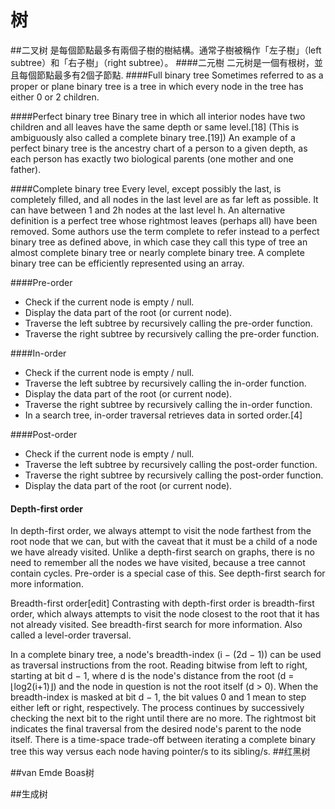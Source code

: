 # 树
##二叉树
是每個節點最多有兩個子樹的樹結構。通常子樹被稱作「左子樹」（left subtree）和「右子樹」（right subtree）。
####二元樹
二元树是一個有根树，並且每個節點最多有2個子節點.
####Full binary tree 
Sometimes referred to as a proper or plane binary tree is a tree in which every node in the tree has either 0 or 2 children.




####Perfect binary tree 
Binary tree in which all interior nodes have two children and all leaves have the same depth or same level.[18] (This is ambiguously also called a complete binary tree.[19]) An example of a perfect binary tree is the ancestry chart of a person to a given depth, as each person has exactly two biological parents (one mother and one father).

####Complete binary tree 
Every level, except possibly the last, is completely filled, and all nodes in the last level are as far left as possible. It can have between 1 and 2h nodes at the last level h. An alternative definition is a perfect tree whose rightmost leaves (perhaps all) have been removed. Some authors use the term complete to refer instead to a perfect binary tree as defined above, in which case they call this type of tree an almost complete binary tree or nearly complete binary tree. A complete binary tree can be efficiently represented using an array.

####Pre-order

* Check if the current node is empty / null.
* Display the data part of the root (or current node).
* Traverse the left subtree by recursively calling the pre-order function.
* Traverse the right subtree by recursively calling the pre-order function.

####In-order

* Check if the current node is empty / null.
* Traverse the left subtree by recursively calling the in-order function.
* Display the data part of the root (or current node).
* Traverse the right subtree by recursively calling the in-order function.
* In a search tree, in-order traversal retrieves data in sorted order.[4]

####Post-order

* Check if the current node is empty / null.
* Traverse the left subtree by recursively calling the post-order function.
* Traverse the right subtree by recursively calling the post-order function.
* Display the data part of the root (or current node).

#### Depth-first order
In depth-first order, we always attempt to visit the node farthest from the root node that we can, but with the caveat that it must be a child of a node we have already visited. Unlike a depth-first search on graphs, there is no need to remember all the nodes we have visited, because a tree cannot contain cycles. Pre-order is a special case of this. See depth-first search for more information.

Breadth-first order[edit]
Contrasting with depth-first order is breadth-first order, which always attempts to visit the node closest to the root that it has not already visited. See breadth-first search for more information. Also called a level-order traversal.

In a complete binary tree, a node's breadth-index (i − (2d − 1)) can be used as traversal instructions from the root. Reading bitwise from left to right, starting at bit d − 1, where d is the node's distance from the root (d = ⌊log2(i+1)⌋) and the node in question is not the root itself (d > 0). When the breadth-index is masked at bit d − 1, the bit values 0 and 1 mean to step either left or right, respectively. The process continues by successively checking the next bit to the right until there are no more. The rightmost bit indicates the final traversal from the desired node's parent to the node itself. There is a time-space trade-off between iterating a complete binary tree this way versus each node having pointer/s to its sibling/s.
##红黑树


##van Emde Boas树


##生成树
